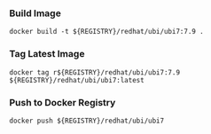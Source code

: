 ### Build Image
```shell
docker build -t ${REGISTRY}/redhat/ubi/ubi7:7.9 .
```

### Tag Latest Image
```shell
docker tag r${REGISTRY}/redhat/ubi/ubi7:7.9 ${REGISTRY}/redhat/ubi/ubi7:latest
```

### Push to Docker Registry
```shell
docker push ${REGISTRY}/redhat/ubi/ubi7
```